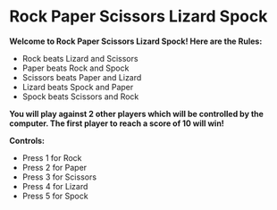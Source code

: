 # Rock Paper Scissors Lizard Spock

<p><b>Welcome to Rock Paper Scissors Lizard Spock! Here are the Rules:</b></p>
<ul>
<li>Rock beats Lizard and Scissors</li>
<li>Paper beats Rock and Spock</li>
<li>Scissors beats Paper and Lizard</li>
<li>Lizard beats Spock and Paper</li>
<li>Spock beats Scissors and Rock</li>  
</ul>
<p><b>You will play against 2 other players which will be controlled by the computer. The first player to reach a score of 10 will win!</b></p>
<p><b>Controls:</b></p>
<ul>
<li>Press 1 for Rock</li>
<li>Press 2 for Paper</li>
<li>Press 3 for Scissors</li>
<li>Press 4 for Lizard</li>
<li>Press 5 for Spock</li>  
</ul>
